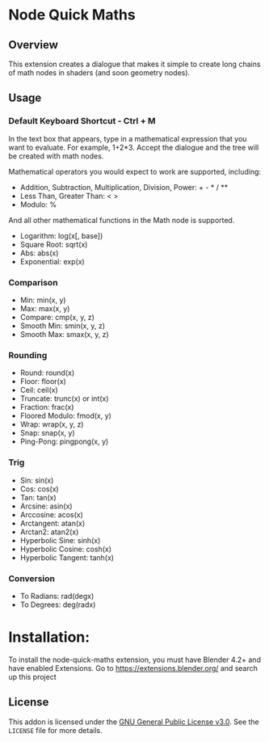 # Node Quick Maths


## Overview
This extension creates a dialogue that makes it simple to create long chains of math nodes in shaders (and soon geometry nodes).


## Usage

### Default Keyboard Shortcut - Ctrl + M

In the text box that appears, type in a mathematical expression that you want to evaluate. For example, 1+2*3. 
Accept the dialogue and the tree will be created with math nodes.

Mathematical operators you would expect to work are supported, including:
- Addition, Subtraction, Multiplication, Division, Power: + - * / **
- Less Than, Greater Than: < >
- Modulo: %

And all other mathematical functions in the Math node is supported.
- Logarithm: log(x[, base])
- Square Root: sqrt(x)
- Abs: abs(x)
- Exponential: exp(x)
### Comparison
- Min: min(x, y)
- Max: max(x, y)
- Compare: cmp(x, y, z)
- Smooth Min: smin(x, y, z)
- Smooth Max: smax(x, y, z)
### Rounding
- Round: round(x)
- Floor: floor(x)
- Ceil: ceil(x)
- Truncate: trunc(x) or int(x)
- Fraction: frac(x)
- Floored Modulo: fmod(x, y)
- Wrap: wrap(x, y, z)
- Snap: snap(x, y)
- Ping-Pong: pingpong(x, y)
### Trig
- Sin: sin(x)
- Cos: cos(x)
- Tan: tan(x)
- Arcsine: asin(x)
- Arccosine: acos(x)
- Arctangent: atan(x)
- Arctan2: atan2(x)
- Hyperbolic Sine: sinh(x)
- Hyperbolic Cosine: cosh(x)
- Hyperbolic Tangent: tanh(x)
### Conversion
- To Radians: rad(degx)
- To Degrees: deg(radx)



# Installation:

To install the node-quick-maths extension, you must have Blender 4.2+ and have enabled Extensions.
Go to https://extensions.blender.org/ and search up this project

## License

This addon is licensed under the [GNU General Public License v3.0](https://www.gnu.org/licenses/gpl-3.0.html). See the `LICENSE` file for more details.
